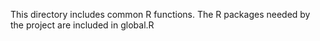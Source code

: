 This directory includes common R functions. The R packages needed by the project are included in global.R